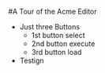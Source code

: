 #A Tour of the Acme Editor

* Just three Buttons
	* 1st button select
	* 2nd button execute
	* 3rd button load
* Testign